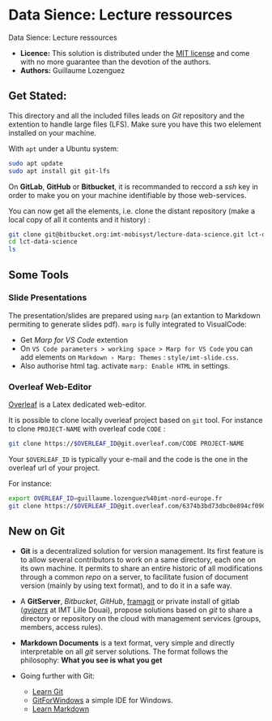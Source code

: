 # Data Sience: Lecture ressources

Data Sience: Lecture ressources

- **Licence:** This solution is distributed under the [MIT license](./LICENCE.md) and come with no more guarantee than the devotion of the authors.
- **Authors:** Guillaume Lozenguez

## Get Stated:

This directory and all the included filles leads on _Git_ repository and the extention to handle large files (LFS).
Make sure you have this two elelement installed on your machine.

With `apt` under a Ubuntu system:

```bash
sudo apt update
sudo apt install git git-lfs
```

On **GitLab**, **GitHub** or **Bitbucket**, it is recommanded to reccord a _ssh_ key in order to make you on your machine identifiable by those web-services.

You can now get all the elements, i.e. clone the distant repository (make a local copy of all it contents and it history) : 

```bash
git clone git@bitbucket.org:imt-mobisyst/lecture-data-science.git lct-data-science
cd lct-data-science
ls
```


## Some Tools

### Slide Presentations

The presentation/slides are prepared using `marp` (an extantion to Markdown permiting to generate slides pdf).
`marp` is fully integrated to VisualCode:

- Get *Marp for VS Code* extention
- On `VS Code parameters > working space > Marp for VS Code` you can add elements on `Markdown › Marp: Themes` : `style/imt-slide.css`.
- Also authorise html tag. activate `marp: Enable HTML` in settings.


### Overleaf Web-Editor

[Overleaf](https://www.overleaf.com) is a Latex dedicated web-editor.

It is possible to clone locally overleaf project based on `git` tool.
For instance to clone `PROJECT-NAME` with overleaf code `CODE` : 

```sh
git clone https://$OVERLEAF_ID@git.overleaf.com/CODE PROJECT-NAME
```

Your `$OVERLEAF_ID` is typically your e-mail and the code is the one in the overleaf url of your project.

For instance: 
```sh
export OVERLEAF_ID=guillaume.lozenguez%40imt-nord-europe.fr
git clone https://$OVERLEAF_ID@git.overleaf.com/6374b3bd73dbc0e894cf0901 my_wonderfull_project
```

## New on Git

- **Git** is a decentralized solution for version management. Its first feature is to allow several contributors to work on a same directory, each one on its own machine.
It permits to share an entire historic of all modifications through a common *repo* on a server, to facilitate fusion of document version (mainly by using text format), and to do it in a safe way.

- A **GitServer**, *Bitbucket*, *GitHub*, [framagit](https://framagit.org) or private install of gitlab (*[gvipers](gvipers.imt-lille-douai.fr)* at IMT Lille Douai), propose solutions based on *git* to share a directory or repository on the cloud with management services (groups, members, access rules).

- **Markdown Documents** is a text format, very simple and directly interpretable on all _git_ server solutions. The format follows the philosophy: **What you see is what you get**

- Going further with Git:
	* [Learn Git](https://try.github.io/)
	* [GitForWindows](https://gitforwindows.org/) a simple IDE for Windows.
	* [Learn Markdown](https://bitbucket.org/tutorials/markdowndemo)
